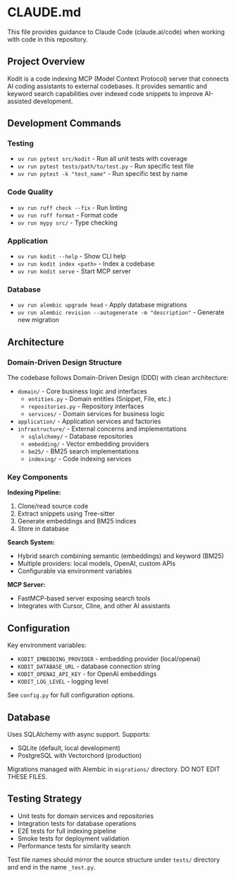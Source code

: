 # CLAUDE.md

This file provides guidance to Claude Code (claude.ai/code) when working with code in this repository.

## Project Overview

Kodit is a code indexing MCP (Model Context Protocol) server that connects AI coding assistants to external codebases. It provides semantic and keyword search capabilities over indexed code snippets to improve AI-assisted development.

## Development Commands

### Testing

- `uv run pytest src/kodit` - Run all unit tests with coverage
- `uv run pytest tests/path/to/test.py` - Run specific test file
- `uv run pytest -k "test_name"` - Run specific test by name

### Code Quality

- `uv run ruff check --fix` - Run linting
- `uv run ruff format` - Format code
- `uv run mypy src/` - Type checking

### Application

- `uv run kodit --help` - Show CLI help
- `uv run kodit index <path>` - Index a codebase
- `uv run kodit serve` - Start MCP server

### Database

- `uv run alembic upgrade head` - Apply database migrations
- `uv run alembic revision --autogenerate -m "description"` - Generate new migration

## Architecture

### Domain-Driven Design Structure

The codebase follows Domain-Driven Design (DDD) with clean architecture:

- `domain/` - Core business logic and interfaces
  - `entities.py` - Domain entities (Snippet, File, etc.)
  - `repositories.py` - Repository interfaces
  - `services/` - Domain services for business logic
- `application/` - Application services and factories
- `infrastructure/` - External concerns and implementations
  - `sqlalchemy/` - Database repositories
  - `embedding/` - Vector embedding providers
  - `bm25/` - BM25 search implementations
  - `indexing/` - Code indexing services

### Key Components

**Indexing Pipeline:**

1. Clone/read source code
2. Extract snippets using Tree-sitter
3. Generate embeddings and BM25 indices
4. Store in database

**Search System:**

- Hybrid search combining semantic (embeddings) and keyword (BM25)
- Multiple providers: local models, OpenAI, custom APIs
- Configurable via environment variables

**MCP Server:**

- FastMCP-based server exposing search tools
- Integrates with Cursor, Cline, and other AI assistants

## Configuration

Key environment variables:

- `KODIT_EMBEDDING_PROVIDER` - embedding provider (local/openai)
- `KODIT_DATABASE_URL` - database connection string
- `KODIT_OPENAI_API_KEY` - for OpenAI embeddings
- `KODIT_LOG_LEVEL` - logging level

See `config.py` for full configuration options.

## Database

Uses SQLAlchemy with async support. Supports:

- SQLite (default, local development)
- PostgreSQL with Vectorchord (production)

Migrations managed with Alembic in `migrations/` directory. DO NOT EDIT THESE FILES.

## Testing Strategy

- Unit tests for domain services and repositories
- Integration tests for database operations
- E2E tests for full indexing pipeline
- Smoke tests for deployment validation
- Performance tests for similarity search

Test file names should mirror the source structure under `tests/` directory and end in
the name `_test.py`.
